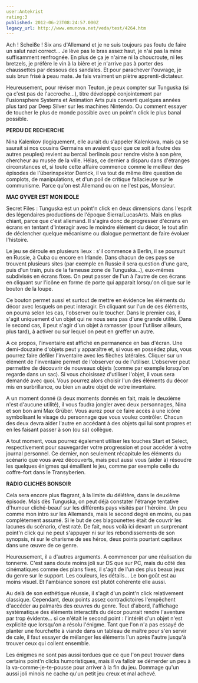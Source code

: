 ```yaml
---
user:Antekrist
rating:3
published: 2012-06-23T08:24:57.000Z
legacy_url: http://www.emunova.net/veda/test/4264.htm
---
```

Ach ! Scheiße ! Six ans d'Allemand et je ne suis toujours pas foutu de faire un salut nazi correct... Je lève pas le bras assez haut, je n'ai pas la mine suffisamment renfrognée. En plus de ça je n'aime ni la choucroute, ni les bretzels, je préfère le vin à la bière et je n'arrive pas à porter des chaussettes par dessous des sandales. Et pour parachever l'ouvrage, je suis brun frisé à peau mate. Je fais vraiment un piètre apprenti-dictateur.  

Heureusement, pour réviser mon Teuton, je peux compter sur Tunguska (si ça c'est pas de l'accroche...), titre développé conjointement par Fusionsphere Systems et Animation Arts puis converti quelques années plus tard par Deep Silver sur les machines Nintendo. Ou comment essayer de toucher le plus de monde possible avec un point'n click le plus banal possible.  

  

**PERDU DE RECHERCHE**  

Nina Kalenkov (logiquement, elle aurait du s'appeler Kalenkova, mais ça se saurait si nos cousins Germains en avaient quoi que ce soit à foutre des autres peuples) revient au bercail berlinois pour rendre visite à son père, chercheur au musée de la ville. Hélas, ce dernier a disparu dans d'étranges circonstances et, si toute cette affaire commence comme le meilleur des épisodes de l'überinspektor Derrick, il va tout de même être question de complots, de manipulations, et d'un poil de critique fallacieuse sur le communisme. Parce qu'on est Allemand ou on ne l'est pas, Monsieur.  

  

**MAC GYVER EST MON IDOLE**  

Secret Files : Tunguska est un point'n click en deux dimensions dans l'esprit des légendaires productions de l'époque Sierra/LucasArts. Mais en plus chiant, parce que c'est allemand. Il s'agira donc de progresser d'écrans en écrans en tentant d'interagir avec le moindre élément du décor, le tout afin de déclencher quelque mécanisme ou dialogue permettant de faire évoluer l'histoire.  

Le jeu se déroule en plusieurs lieux : s'il commence à Berlin, il se poursuit en Russie, à Cuba ou encore en Irlande. Dans chacun de ces pays se trouvent plusieurs sites (par exemple en Russie il sera question d'une gare, puis d'un train, puis de la fameuse zone de Tunguska...), eux-mêmes subdivisés en écrans fixes. On peut passer de l'un à l'autre de ces écrans en cliquant sur l'icône en forme de porte qui apparait lorsqu'on clique sur le bouton de la loupe.  

Ce bouton permet aussi et surtout de mettre en évidence les éléments du décor avec lesquels on peut interagir. En cliquant sur l'un de ces éléments, on pourra selon les cas, l'observer ou le toucher. Dans le premier cas, il s'agit uniquement d'un objet qui ne nous sera pas d'une grande utilité. Dans le second cas, il peut s'agir d'un objet à ramasser (pour l'utiliser ailleurs, plus tard), à activer ou sur lequel on peut en greffer un autre.  

A ce propos, l'inventaire est affiché en permanence en bas d'écran. Une demi-douzaine d'objets peut y apparaître et, si vous en possédez plus, vous pourrez faire défiler l'inventaire avec les flèches latérales. Cliquer sur un élément de l'inventaire permet de l'observer ou de l'utiliser. L'observer peut permettre de découvrir de nouveaux objets (comme par exemple lorsqu'on regarde dans un sac). Si vous choisissez d'utiliser l'objet, il vous sera demandé avec quoi. Vous pourrez alors choisir l'un des éléments du décor mis en surbrillance, ou bien un autre objet de votre inventaire.  

A un moment donné (à deux moments donnés en fait, mais le deuxième n'est d'aucune utilité), il vous faudra jongler avec deux personnages, Nina et son bon ami Max Grüber. Vous aurez pour ce faire accès à une icône symbolisant le visage du personnage que vous voulez contrôler. Chacun des deux devra aider l'autre en accédant à des objets qui lui sont propres et en les faisant passer à son (ou sa) collègue.  

A tout moment, vous pourrez également utiliser les touches Start et Select, respectivement pour sauvegarder votre progression et pour accéder à votre journal personnel. Ce dernier, non seulement récapitule les éléments du scénario que vous avez découverts, mais peut aussi vous (aider à) résoudre les quelques énigmes qui émaillent le jeu, comme par exemple celle du coffre-fort dans le Transyberien.  

  

**RADIO CLICHES BONSOIR**  

Cela sera encore plus flagrant, à la limite du délétère, dans le deuxième épisode. Mais dès Tunguska, on peut déjà constater l'étrange tentative d'humour cliché-beauf sur les différents pays visités par l'héroïne. Un peu comme mon intro sur les Allemands, mais le second degré en moins, ou pas complètement assumé. Si le but de ces blagounettes était de couvrir les lacunes du scénario, c'est raté. De fait, nous voilà ici devant un surprenant point'n click qui ne peut s'appuyer ni sur les rebondissements de son synopsis, ni sur le charisme de ses héros, deux points pourtant capitaux dans une œuvre de ce genre.  

Heureusement, il a d'autres arguments. A commencer par une réalisation du tonnerre. C'est sans doute moins joli sur DS que sur PC, mais du côté des cinématiques comme des plans fixes, il s'agit de l'un des plus beaux jeux du genre sur le support. Les couleurs, les détails... Le bon goût est au moins visuel. Et l'ambiance sonore est plutôt cohérente elle aussi.  

Au delà de son esthétique réussie, il s'agit d'un point'n click relativement classique. Cependant, deux points assez contradictoires l'empêchent d'accéder au palmarès des œuvres du genre. Tout d'abord, l'affichage systématique des éléments interactifs du décor pourrait rendre l'aventure par trop évidente... si ce n'était le second point : l'intérêt d'un objet n'est explicité que lorsqu'on a résolu l'énigme. Tant que l'on n'a pas essayé de planter une fourchette à viande dans un tableau de maître pour s'en servir de cale, il faut essayer de mélanger les éléments l'un après l'autre jusqu'à trouver ceux qui collent ensemble.  

Les énigmes ne sont pas aussi tordues que ce que l'on peut trouver dans certains point'n clicks humoristiques, mais il va falloir se démerder un peu à la va-comme-je-te-pousse pour arriver à la fin du jeu. Dommage qu'un aussi joli minois ne cache qu'un petit jeu creux et mal achevé.